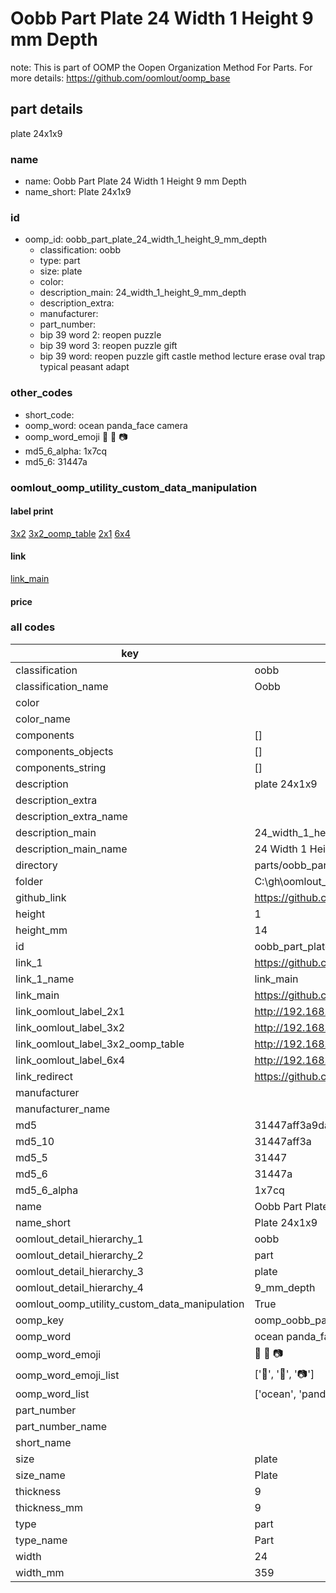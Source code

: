 # Oobb Part Plate 24 Width 1 Height 9 mm Depth  

note: This is part of OOMP the Oopen Organization Method For Parts. For more details: https://github.com/oomlout/oomp_base

##  part details
  



plate 24x1x9



### name
* name: Oobb Part Plate 24 Width 1 Height 9 mm Depth
* name_short: Plate 24x1x9 
### id
* oomp_id: oobb_part_plate_24_width_1_height_9_mm_depth
  * classification: oobb
  * type: part
  * size: plate
  * color: 
  * description_main: 24_width_1_height_9_mm_depth
  * description_extra: 
  * manufacturer: 
  * part_number: 
  * bip 39 word 2: reopen puzzle
  * bip 39 word 3: reopen puzzle gift
  * bip 39 word: reopen puzzle gift castle method lecture erase oval trap typical peasant adapt

### other_codes
* short_code: 
* oomp_word: ocean panda_face camera
* oomp_word_emoji :ocean: :panda_face: :camera:
* md5_6_alpha: 1x7cq
* md5_6: 31447a






### oomlout_oomp_utility_custom_data_manipulation
#### label print
[3x2](http://192.168.1.245:1112/?label=oomp%201x7cq)
[3x2_oomp_table](http://192.168.1.108:1112/?label=oomp%201x7cq)
[2x1](http://192.168.1.242:1112/?label=oomp%201x7cq)
[6x4](http://192.168.1.55:1112/?label=oomp%201x7cq)    

#### link

[link_main](https://github.com/oomlout/oomlout_oobb_version_4_generated_parts/tree/main/navigation_oomp/oobb/part/plate/24_width_1_height_9_mm_depth/part)                              

#### price







### all codes 
| key | value |  
| --- | --- |  
| classification | oobb |  
| classification_name | Oobb |  
| color |  |  
| color_name |  |  
| components | [] |  
| components_objects | [] |  
| components_string | [] |  
| description | plate 24x1x9 |  
| description_extra |  |  
| description_extra_name |  |  
| description_main | 24_width_1_height_9_mm_depth |  
| description_main_name | 24 Width 1 Height 9 mm Depth |  
| directory | parts/oobb_part_plate_24_width_1_height_9_mm_depth |  
| folder | C:\gh\oomlout_oobb_version_4_generated_parts\parts\oobb_part_plate_24_width_1_height_9_mm_depth |  
| github_link | https://github.com/oomlout/oomlout_oomp_part_src/tree/main/parts/oobb_part_plate_24_width_1_height_9_mm_depth |  
| height | 1 |  
| height_mm | 14 |  
| id | oobb_part_plate_24_width_1_height_9_mm_depth |  
| link_1 | https://github.com/oomlout/oomlout_oobb_version_4_generated_parts/tree/main/navigation_oomp/oobb/part/plate/24_width_1_height_9_mm_depth/part |  
| link_1_name | link_main |  
| link_main | https://github.com/oomlout/oomlout_oobb_version_4_generated_parts/tree/main/navigation_oomp/oobb/part/plate/24_width_1_height_9_mm_depth/part |  
| link_oomlout_label_2x1 | http://192.168.1.242:1112/?label=oomp%201x7cq |  
| link_oomlout_label_3x2 | http://192.168.1.245:1112/?label=oomp%201x7cq |  
| link_oomlout_label_3x2_oomp_table | http://192.168.1.108:1112/?label=oomp%201x7cq |  
| link_oomlout_label_6x4 | http://192.168.1.55:1112/?label=oomp%201x7cq |  
| link_redirect | https://github.com/oomlout/oomlout_oobb_version_4_generated_parts/tree/main/parts/oobb_plate_24_01_09 |  
| manufacturer |  |  
| manufacturer_name |  |  
| md5 | 31447aff3a9da98dfc461238c3abbdb3 |  
| md5_10 | 31447aff3a |  
| md5_5 | 31447 |  
| md5_6 | 31447a |  
| md5_6_alpha | 1x7cq |  
| name | Oobb Part Plate 24 Width 1 Height 9 mm Depth |  
| name_short | Plate 24x1x9  |  
| oomlout_detail_hierarchy_1 | oobb |  
| oomlout_detail_hierarchy_2 | part |  
| oomlout_detail_hierarchy_3 | plate |  
| oomlout_detail_hierarchy_4 | 9_mm_depth |  
| oomlout_oomp_utility_custom_data_manipulation | True |  
| oomp_key | oomp_oobb_part_plate_24_width_1_height_9_mm_depth |  
| oomp_word | ocean panda_face camera |  
| oomp_word_emoji | :ocean: :panda_face: :camera: |  
| oomp_word_emoji_list | [':ocean:', ':panda_face:', ':camera:'] |  
| oomp_word_list | ['ocean', 'panda_face', 'camera'] |  
| part_number |  |  
| part_number_name |  |  
| short_name |  |  
| size | plate |  
| size_name | Plate |  
| thickness | 9 |  
| thickness_mm | 9 |  
| type | part |  
| type_name | Part |  
| width | 24 |  
| width_mm | 359 |  
